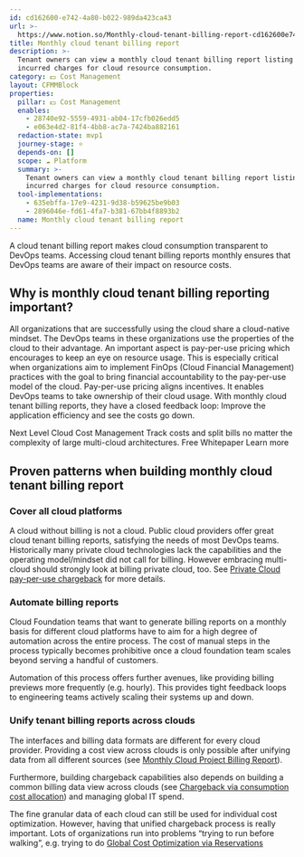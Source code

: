 ```yaml
---
id: cd162600-e742-4a80-b022-989da423ca43
url: >-
  https://www.notion.so/Monthly-cloud-tenant-billing-report-cd162600e7424a80b022989da423ca43
title: Monthly cloud tenant billing report
description: >-
  Tenant owners can view a monthly cloud tenant billing report listing all
  incurred charges for cloud resource consumption.
category: 💵 Cost Management
layout: CFMMBlock
properties:
  pillar: 💵 Cost Management
  enables:
    - 28740e92-5559-4931-ab04-17cfb026edd5
    - e063e4d2-81f4-4bb8-ac7a-7424ba882161
  redaction-state: mvp1
  journey-stage: ⭐️
  depends-on: []
  scope: ☁️ Platform
  summary: >-
    Tenant owners can view a monthly cloud tenant billing report listing all
    incurred charges for cloud resource consumption.
  tool-implementations:
    - 635ebffa-17e9-4231-9d38-b59625be9b03
    - 2896046e-fd61-4fa7-b381-67bb4f8893b2
  name: Monthly cloud tenant billing report
---
```


A cloud tenant billing report makes cloud consumption transparent to DevOps teams. Accessing cloud tenant billing reports monthly ensures that DevOps teams are aware of their impact on resource costs.    

## Why is monthly cloud tenant billing reporting important?

All organizations that are successfully using the cloud share a cloud-native mindset. The DevOps teams in these organizations use the properties of the cloud to their advantage. An important aspect is pay-per-use pricing which encourages to keep an eye on resource usage. This is especially critical when organizations aim to implement FinOps (Cloud Financial Management) practices with the goal to bring financial accountability to the pay-per-use model of the cloud. Pay-per-use pricing aligns incentives. It enables DevOps teams to take ownership of their cloud usage. With monthly cloud tenant billing reports, they have a closed feedback loop: Improve the application efficiency and see the costs go down.

<!--notion-markdown-cms:raw-->
<CallToAction>
  <CtaHeader>Next Level Cloud Cost Management</CtaHeader>
  <CtaText>Track costs and split bills no matter the complexity of large multi-cloud architectures.</CtaText>
  <CtaButton class="btn-primary" url="https://www.meshcloud.io/finops/">Free Whitepaper</CtaButton>
  <CtaButton class="btn-secondary" url="https://www.meshcloud.io/2020/12/23/the-2021-guide-to-multi-cloud-billing-and-cost-management/">Learn more</CtaButton>
</CallToAction>

## Proven patterns when building monthly cloud tenant billing report

### Cover all cloud platforms

A cloud without billing is not a cloud. Public cloud providers offer great cloud tenant billing reports, satisfying the needs of most DevOps teams. Historically many private cloud technologies lack the capabilities and the operating model/mindset did not call for billing. However embracing multi-cloud should strongly look at billing private cloud, too. See [Private Cloud pay-per-use chargeback](/maturity-model/cost-management/private-cloud-pay-per-use-chargeback.md) for more details.

### Automate billing reports

Cloud Foundation teams that want to generate billing reports on a monthly basis for different cloud platforms have to aim for a high degree of automation across the entire process. The cost of manual steps in the process typically becomes prohibitive once a cloud foundation team scales beyond serving a handful of customers. 

Automation of this process offers further avenues, like providing billing previews more frequently (e.g. hourly). This provides tight feedback loops to engineering teams actively scaling their systems up and down.

### Unify tenant billing reports across clouds

The interfaces and billing data formats are different for every cloud provider. Providing a cost view across clouds is only possible after unifying data from all different sources (see [Monthly Cloud Project Billing Report](/maturity-model/cost-management/monthly-cloud-project-billing-report.md)).

Furthermore, building chargeback capabilities also depends on building a common billing data view across clouds (see [Chargeback via consumption cost allocation](/maturity-model/cost-management/chargeback-via-consumption-cost-allocation.md)) and managing global IT spend.

The fine granular data of each cloud can still be used for individual cost optimization. However, having that unified chargeback process is really important. Lots of organizations run into problems “trying to run before walking”, e.g. trying to do [Global Cost Optimization via Reservations](/maturity-model/cost-management/global-cost-optimization-via-reservations.md)

